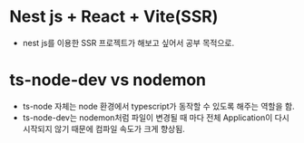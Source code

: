 # Nest js + React + Vite(SSR)

- nest js를 이용한 SSR 프로젝트가 해보고 싶어서 공부 목적으로.

# ts-node-dev vs nodemon

- ts-node 자체는 node 환경에서 typescript가 동작할 수 있도록 해주는 역할을 함.
- ts-node-dev는 nodemon처럼 파일이 변경될 때 마다 전체 Application이 다시 시작되지 않기 때문에 컴파일 속도가 크게 향상됨.
